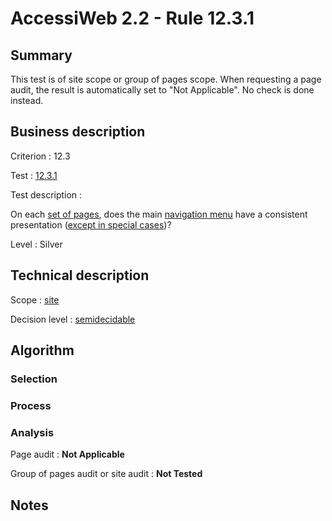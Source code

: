 # AccessiWeb 2.2 - Rule 12.3.1

## Summary

This test is of site scope or group of pages scope. When requesting a page audit, the result is automatically set to "Not Applicable". No check is done instead.

## Business description

Criterion : 12.3

Test : [12.3.1](http://www.accessiweb.org/index.php/accessiweb-22-english-version.html#test-12-3-1)

Test description :

 On each [set of pages](http://www.accessiweb.org/index.php/glossary-76.html#mEnsemblePages), does the main [navigation menu](http://www.accessiweb.org/index.php/glossary-76.html#mMenuNav) have a consistent presentation ([except in special cases](http://www.accessiweb.org/index.php/glossary-76.html#cpCrit12-))?

Level : Silver 

## Technical description

Scope : [site](/en/category/rules-design/accessiweb-11/scope/site)

Decision level :
[semidecidable](/en/category/rules-design/accessiweb-11/decision-level/semidecidable)

## Algorithm

### Selection


### Process


### Analysis

Page audit : 
**Not Applicable**

Group of pages audit or site audit : 
**Not Tested**

## Notes
